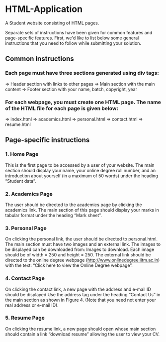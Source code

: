# HTML-Application
A Student website consisting of HTML pages. 

Separate sets of instructions have been given for common features and page-specific features. First, we'd like to list below some general instructions that you need to follow while submitting your solution.

## Common instructions
### Each page must have three sections generated using div tags:
  => Header section with links to other pages
  => Main section with the main content
  => Footer section with your name, batch, copyright, year
  
### For each webpage, you must create one HTML page. The name of the HTML file for each page is given below:
  => index.html
  => academics.html
  => personal.html
  => contact.html
  => resume.html

## Page-specific instructions
### 1. Home Page
   This is the first page to be accessed by a user of your website. The main section should display your name, your online degree roll number, and an introduction about yourself (in a maximum of 50 words) under the heading “Student data”.
   
### 2. Academics Page
   The user should be directed to the academics page by clicking the academics link. The main section of this page should display your marks in tabular format under the heading “Mark sheet”.

### 3. Personal Page
   On clicking the personal link, the user should be directed to personal.html. The main section must have two images and an external link. The images to be displayed can be downloaded from: Images to download. Each image should be of width = 250 and height = 250. The external link should be directed to the online degree webpage (http://www.onlinedegree.iitm.ac.in) with the text: “Click here to view the Online Degree webpage”.
   
### 4. Contact Page
   On clicking the contact link, a new page with the address and e-mail ID should be displayed Use the address tag under the heading “Contact Us” in the main section as shown in Figure 4. (Note that you need not enter your real address or e-mail ID).

### 5. Resume Page
   On clicking the resume link, a new page should open whose main section should contain a link “download resume” allowing the user to view your CV.
